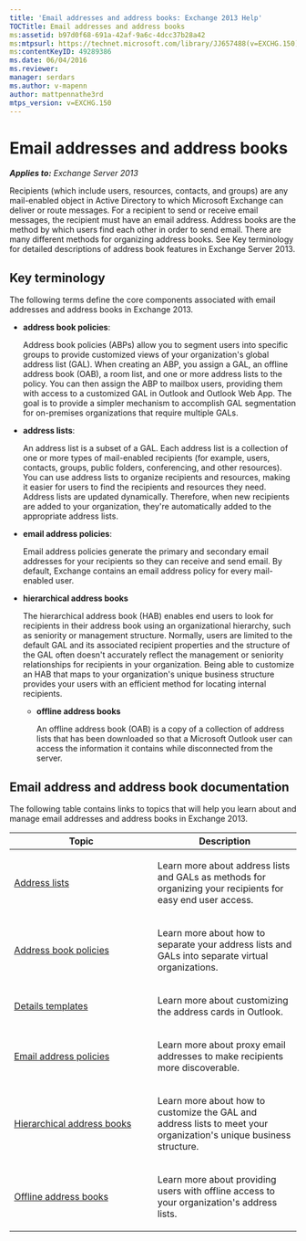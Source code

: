 ```yaml
---
title: 'Email addresses and address books: Exchange 2013 Help'
TOCTitle: Email addresses and address books
ms:assetid: b97d0f68-691a-42af-9a6c-4dcc37b28a42
ms:mtpsurl: https://technet.microsoft.com/library/JJ657488(v=EXCHG.150)
ms:contentKeyID: 49289386
ms.date: 06/04/2016
ms.reviewer: 
manager: serdars
ms.author: v-mapenn
author: mattpennathe3rd
mtps_version: v=EXCHG.150
---
```


# Email addresses and address books

_**Applies to:** Exchange Server 2013_

Recipients (which include users, resources, contacts, and groups) are any mail-enabled object in Active Directory to which Microsoft Exchange can deliver or route messages. For a recipient to send or receive email messages, the recipient must have an email address. Address books are the method by which users find each other in order to send email. There are many different methods for organizing address books. See Key terminology for detailed descriptions of address book features in Exchange Server 2013.

## Key terminology

The following terms define the core components associated with email addresses and address books in Exchange 2013.

- **address book policies**:

  Address book policies (ABPs) allow you to segment users into specific groups to provide customized views of your organization's global address list (GAL). When creating an ABP, you assign a GAL, an offline address book (OAB), a room list, and one or more address lists to the policy. You can then assign the ABP to mailbox users, providing them with access to a customized GAL in Outlook and Outlook Web App. The goal is to provide a simpler mechanism to accomplish GAL segmentation for on-premises organizations that require multiple GALs.

- **address lists**:

  An address list is a subset of a GAL. Each address list is a collection of one or more types of mail-enabled recipients (for example, users, contacts, groups, public folders, conferencing, and other resources). You can use address lists to organize recipients and resources, making it easier for users to find the recipients and resources they need. Address lists are updated dynamically. Therefore, when new recipients are added to your organization, they're automatically added to the appropriate address lists.

- **email address policies**:

  Email address policies generate the primary and secondary email addresses for your recipients so they can receive and send email. By default, Exchange contains an email address policy for every mail-enabled user.

- **hierarchical address books**

  The hierarchical address book (HAB) enables end users to look for recipients in their address book using an organizational hierarchy, such as seniority or management structure. Normally, users are limited to the default GAL and its associated recipient properties and the structure of the GAL often doesn't accurately reflect the management or seniority relationships for recipients in your organization. Being able to customize an HAB that maps to your organization's unique business structure provides your users with an efficient method for locating internal recipients.

  - **offline address books**

    An offline address book (OAB) is a copy of a collection of address lists that has been downloaded so that a Microsoft Outlook user can access the information it contains while disconnected from the server.

## Email address and address book documentation

The following table contains links to topics that will help you learn about and manage email addresses and address books in Exchange 2013.

<table>
<colgroup>
<col style="width: 50%" />
<col style="width: 50%" />
</colgroup>
<thead>
<tr class="header">
<th>Topic</th>
<th>Description</th>
</tr>
</thead>
<tbody>
<tr class="odd">
<td><p><a href="https://docs.microsoft.com/en-us/exchange/address-books/address-lists/address-lists">Address lists</a></p></td>
<td><p>Learn more about address lists and GALs as methods for organizing your recipients for easy end user access.</p></td>
</tr>
<tr class="even">
<td><p><a href="https://docs.microsoft.com/en-us/exchange/address-books/address-book-policies/address-book-policies">Address book policies</a></p></td>
<td><p>Learn more about how to separate your address lists and GALs into separate virtual organizations.</p></td>
</tr>
<tr class="odd">
<td><p><a href="details-templates-exchange-2013-help.md">Details templates</a></p></td>
<td><p>Learn more about customizing the address cards in Outlook.</p></td>
</tr>
<tr class="even">
<td><p><a href="email-address-policies-exchange-2013-help.md">Email address policies</a></p></td>
<td><p>Learn more about proxy email addresses to make recipients more discoverable.</p></td>
</tr>
<tr class="odd">
<td><p><a href="https://docs.microsoft.com/en-us/exchange/address-books/hierarchical-address-books/hierarchical-address-books">Hierarchical address books</a></p></td>
<td><p>Learn more about how to customize the GAL and address lists to meet your organization's unique business structure.</p></td>
</tr>
<tr class="even">
<td><p><a href="offline-address-books-exchange-2013-help.md">Offline address books</a></p></td>
<td><p>Learn more about providing users with offline access to your organization's address lists.</p></td>
</tr>
</tbody>
</table>
